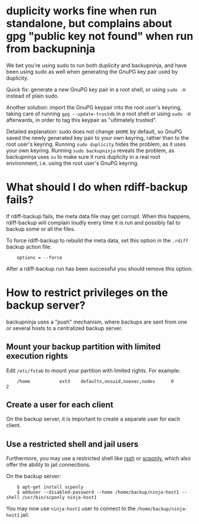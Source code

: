 duplicity works fine when run standalone, but complains about gpg "public key not found" when run from backupninja
==================================================================================================================

We bet you're using sudo to run both duplicity and backupninja, and have been
using sudo as well when generating the GnuPG key pair used by duplicity.

Quick fix: generate a new GnuPG key pair in a root shell, or using
`sudo -H` instead of plain sudo.

Another solution: import the GnuPG keypair into the root user's keyring, taking
care of running `gpg --update-trustdb` in a root shell or using `sudo -H`
afterwards, in order to tag this keypair as "ultimately trusted".

Detailed explanation: sudo does not change `$HOME` by default, so GnuPG saved the
newly generated key pair to your own keyring, rather than to the root user's
keyring. Running `sudo duplicity` hides the problem, as it uses your own
keyring. Running `sudo backupninja` reveals the problem, as backupninja uses
`su` to make sure it runs duplicity in a real root environment, i.e. using the
root user's GnuPG keyring.

What should I do when rdiff-backup fails?
=========================================

If rdiff-backup fails, the meta data file may get corrupt. When this
happens, rdiff-backup will complain loudly every time it is run and
possibly fail to backup some or all the files.

To force rdiff-backup to rebuild the meta data, set this option in
the `.rdiff` backup action file:

        options = --force

After a rdiff-backup run has been successful you should remove
this option.

How to restrict privileges on the backup server?
================================================

backupninja uses a "push" mechanism, where backups are sent from one
or several hosts to a centralized backup server.

Mount your backup partition with limited execution rights
---------------------------------------------------------

Edit `/etc/fstab` to mount your partition with limited rights. For example:

        /home           ext3    defaults,nosuid,noexec,nodev      0       2

Create a user for each client
-----------------------------

On the backup server, it is important to create a separate user for
each client.

Use a restricted shell and jail users
-------------------------------------

Furthermore, you may use a restricted shell like
[rssh](http://www.pizzashack.org/rssh/index.shtml) or
[scponly](http://sublimation.org/scponly/wiki/index.php/Main_Page),
which also offer the ability to jail connections.

On the backup server:

        $ apt-get install scponly
        $ adduser --disabled-password --home /home/backup/ninja-host1 --shell /usr/bin/scponly ninja-host1

You may now use `ninja-host1` user to connect to the
`/home/backup/ninja-host1` jail.

